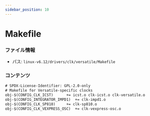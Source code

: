 ```yaml
---
sidebar_position: 10
---
```

# Makefile

### ファイル情報

- パス: `linux-v6.12/drivers/clk/versatile/Makefile`

### コンテンツ

```txt
# SPDX-License-Identifier: GPL-2.0-only
# Makefile for Versatile-specific clocks
obj-$(CONFIG_CLK_ICST)		+= icst.o clk-icst.o clk-versatile.o
obj-$(CONFIG_INTEGRATOR_IMPD1)	+= clk-impd1.o
obj-$(CONFIG_CLK_SP810)		+= clk-sp810.o
obj-$(CONFIG_CLK_VEXPRESS_OSC)	+= clk-vexpress-osc.o

```
